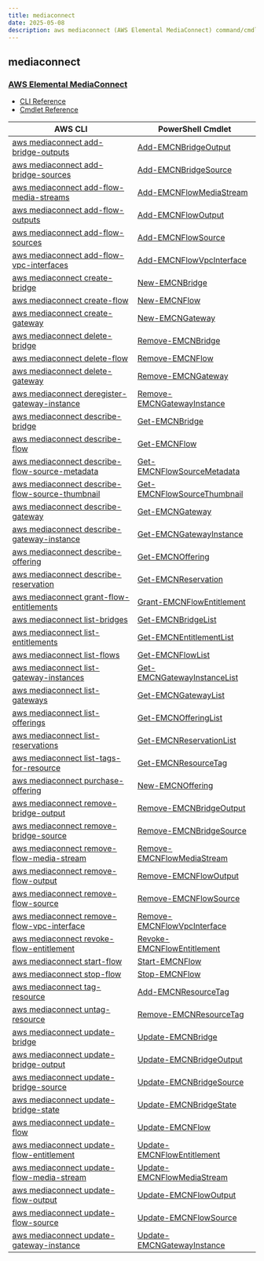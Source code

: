 ```yaml
---
title: mediaconnect
date: 2025-05-08
description: aws mediaconnect (AWS Elemental MediaConnect) command/cmdlet list.
---
```


## mediaconnect

### [AWS Elemental MediaConnect](https://aws.amazon.com/mediaconnect/)

* [CLI Reference](https://awscli.amazonaws.com/v2/documentation/api/latest/reference/mediaconnect/index.html)
* [Cmdlet Reference](https://docs.aws.amazon.com/powershell/latest/reference/items/AWS_Elemental_MediaConnect_cmdlets.html)

|AWS CLI|PowerShell Cmdlet|
|----|----|
|[aws mediaconnect add-bridge-outputs](https://awscli.amazonaws.com/v2/documentation/api/latest/reference/mediaconnect/add-bridge-outputs.html)|[Add-EMCNBridgeOutput](https://docs.aws.amazon.com/powershell/latest/reference/items/Add-EMCNBridgeOutput.html)|
|[aws mediaconnect add-bridge-sources](https://awscli.amazonaws.com/v2/documentation/api/latest/reference/mediaconnect/add-bridge-sources.html)|[Add-EMCNBridgeSource](https://docs.aws.amazon.com/powershell/latest/reference/items/Add-EMCNBridgeSource.html)|
|[aws mediaconnect add-flow-media-streams](https://awscli.amazonaws.com/v2/documentation/api/latest/reference/mediaconnect/add-flow-media-streams.html)|[Add-EMCNFlowMediaStream](https://docs.aws.amazon.com/powershell/latest/reference/items/Add-EMCNFlowMediaStream.html)|
|[aws mediaconnect add-flow-outputs](https://awscli.amazonaws.com/v2/documentation/api/latest/reference/mediaconnect/add-flow-outputs.html)|[Add-EMCNFlowOutput](https://docs.aws.amazon.com/powershell/latest/reference/items/Add-EMCNFlowOutput.html)|
|[aws mediaconnect add-flow-sources](https://awscli.amazonaws.com/v2/documentation/api/latest/reference/mediaconnect/add-flow-sources.html)|[Add-EMCNFlowSource](https://docs.aws.amazon.com/powershell/latest/reference/items/Add-EMCNFlowSource.html)|
|[aws mediaconnect add-flow-vpc-interfaces](https://awscli.amazonaws.com/v2/documentation/api/latest/reference/mediaconnect/add-flow-vpc-interfaces.html)|[Add-EMCNFlowVpcInterface](https://docs.aws.amazon.com/powershell/latest/reference/items/Add-EMCNFlowVpcInterface.html)|
|[aws mediaconnect create-bridge](https://awscli.amazonaws.com/v2/documentation/api/latest/reference/mediaconnect/create-bridge.html)|[New-EMCNBridge](https://docs.aws.amazon.com/powershell/latest/reference/items/New-EMCNBridge.html)|
|[aws mediaconnect create-flow](https://awscli.amazonaws.com/v2/documentation/api/latest/reference/mediaconnect/create-flow.html)|[New-EMCNFlow](https://docs.aws.amazon.com/powershell/latest/reference/items/New-EMCNFlow.html)|
|[aws mediaconnect create-gateway](https://awscli.amazonaws.com/v2/documentation/api/latest/reference/mediaconnect/create-gateway.html)|[New-EMCNGateway](https://docs.aws.amazon.com/powershell/latest/reference/items/New-EMCNGateway.html)|
|[aws mediaconnect delete-bridge](https://awscli.amazonaws.com/v2/documentation/api/latest/reference/mediaconnect/delete-bridge.html)|[Remove-EMCNBridge](https://docs.aws.amazon.com/powershell/latest/reference/items/Remove-EMCNBridge.html)|
|[aws mediaconnect delete-flow](https://awscli.amazonaws.com/v2/documentation/api/latest/reference/mediaconnect/delete-flow.html)|[Remove-EMCNFlow](https://docs.aws.amazon.com/powershell/latest/reference/items/Remove-EMCNFlow.html)|
|[aws mediaconnect delete-gateway](https://awscli.amazonaws.com/v2/documentation/api/latest/reference/mediaconnect/delete-gateway.html)|[Remove-EMCNGateway](https://docs.aws.amazon.com/powershell/latest/reference/items/Remove-EMCNGateway.html)|
|[aws mediaconnect deregister-gateway-instance](https://awscli.amazonaws.com/v2/documentation/api/latest/reference/mediaconnect/deregister-gateway-instance.html)|[Remove-EMCNGatewayInstance](https://docs.aws.amazon.com/powershell/latest/reference/items/Remove-EMCNGatewayInstance.html)|
|[aws mediaconnect describe-bridge](https://awscli.amazonaws.com/v2/documentation/api/latest/reference/mediaconnect/describe-bridge.html)|[Get-EMCNBridge](https://docs.aws.amazon.com/powershell/latest/reference/items/Get-EMCNBridge.html)|
|[aws mediaconnect describe-flow](https://awscli.amazonaws.com/v2/documentation/api/latest/reference/mediaconnect/describe-flow.html)|[Get-EMCNFlow](https://docs.aws.amazon.com/powershell/latest/reference/items/Get-EMCNFlow.html)|
|[aws mediaconnect describe-flow-source-metadata](https://awscli.amazonaws.com/v2/documentation/api/latest/reference/mediaconnect/describe-flow-source-metadata.html)|[Get-EMCNFlowSourceMetadata](https://docs.aws.amazon.com/powershell/latest/reference/items/Get-EMCNFlowSourceMetadata.html)|
|[aws mediaconnect describe-flow-source-thumbnail](https://awscli.amazonaws.com/v2/documentation/api/latest/reference/mediaconnect/describe-flow-source-thumbnail.html)|[Get-EMCNFlowSourceThumbnail](https://docs.aws.amazon.com/powershell/latest/reference/items/Get-EMCNFlowSourceThumbnail.html)|
|[aws mediaconnect describe-gateway](https://awscli.amazonaws.com/v2/documentation/api/latest/reference/mediaconnect/describe-gateway.html)|[Get-EMCNGateway](https://docs.aws.amazon.com/powershell/latest/reference/items/Get-EMCNGateway.html)|
|[aws mediaconnect describe-gateway-instance](https://awscli.amazonaws.com/v2/documentation/api/latest/reference/mediaconnect/describe-gateway-instance.html)|[Get-EMCNGatewayInstance](https://docs.aws.amazon.com/powershell/latest/reference/items/Get-EMCNGatewayInstance.html)|
|[aws mediaconnect describe-offering](https://awscli.amazonaws.com/v2/documentation/api/latest/reference/mediaconnect/describe-offering.html)|[Get-EMCNOffering](https://docs.aws.amazon.com/powershell/latest/reference/items/Get-EMCNOffering.html)|
|[aws mediaconnect describe-reservation](https://awscli.amazonaws.com/v2/documentation/api/latest/reference/mediaconnect/describe-reservation.html)|[Get-EMCNReservation](https://docs.aws.amazon.com/powershell/latest/reference/items/Get-EMCNReservation.html)|
|[aws mediaconnect grant-flow-entitlements](https://awscli.amazonaws.com/v2/documentation/api/latest/reference/mediaconnect/grant-flow-entitlements.html)|[Grant-EMCNFlowEntitlement](https://docs.aws.amazon.com/powershell/latest/reference/items/Grant-EMCNFlowEntitlement.html)|
|[aws mediaconnect list-bridges](https://awscli.amazonaws.com/v2/documentation/api/latest/reference/mediaconnect/list-bridges.html)|[Get-EMCNBridgeList](https://docs.aws.amazon.com/powershell/latest/reference/items/Get-EMCNBridgeList.html)|
|[aws mediaconnect list-entitlements](https://awscli.amazonaws.com/v2/documentation/api/latest/reference/mediaconnect/list-entitlements.html)|[Get-EMCNEntitlementList](https://docs.aws.amazon.com/powershell/latest/reference/items/Get-EMCNEntitlementList.html)|
|[aws mediaconnect list-flows](https://awscli.amazonaws.com/v2/documentation/api/latest/reference/mediaconnect/list-flows.html)|[Get-EMCNFlowList](https://docs.aws.amazon.com/powershell/latest/reference/items/Get-EMCNFlowList.html)|
|[aws mediaconnect list-gateway-instances](https://awscli.amazonaws.com/v2/documentation/api/latest/reference/mediaconnect/list-gateway-instances.html)|[Get-EMCNGatewayInstanceList](https://docs.aws.amazon.com/powershell/latest/reference/items/Get-EMCNGatewayInstanceList.html)|
|[aws mediaconnect list-gateways](https://awscli.amazonaws.com/v2/documentation/api/latest/reference/mediaconnect/list-gateways.html)|[Get-EMCNGatewayList](https://docs.aws.amazon.com/powershell/latest/reference/items/Get-EMCNGatewayList.html)|
|[aws mediaconnect list-offerings](https://awscli.amazonaws.com/v2/documentation/api/latest/reference/mediaconnect/list-offerings.html)|[Get-EMCNOfferingList](https://docs.aws.amazon.com/powershell/latest/reference/items/Get-EMCNOfferingList.html)|
|[aws mediaconnect list-reservations](https://awscli.amazonaws.com/v2/documentation/api/latest/reference/mediaconnect/list-reservations.html)|[Get-EMCNReservationList](https://docs.aws.amazon.com/powershell/latest/reference/items/Get-EMCNReservationList.html)|
|[aws mediaconnect list-tags-for-resource](https://awscli.amazonaws.com/v2/documentation/api/latest/reference/mediaconnect/list-tags-for-resource.html)|[Get-EMCNResourceTag](https://docs.aws.amazon.com/powershell/latest/reference/items/Get-EMCNResourceTag.html)|
|[aws mediaconnect purchase-offering](https://awscli.amazonaws.com/v2/documentation/api/latest/reference/mediaconnect/purchase-offering.html)|[New-EMCNOffering](https://docs.aws.amazon.com/powershell/latest/reference/items/New-EMCNOffering.html)|
|[aws mediaconnect remove-bridge-output](https://awscli.amazonaws.com/v2/documentation/api/latest/reference/mediaconnect/remove-bridge-output.html)|[Remove-EMCNBridgeOutput](https://docs.aws.amazon.com/powershell/latest/reference/items/Remove-EMCNBridgeOutput.html)|
|[aws mediaconnect remove-bridge-source](https://awscli.amazonaws.com/v2/documentation/api/latest/reference/mediaconnect/remove-bridge-source.html)|[Remove-EMCNBridgeSource](https://docs.aws.amazon.com/powershell/latest/reference/items/Remove-EMCNBridgeSource.html)|
|[aws mediaconnect remove-flow-media-stream](https://awscli.amazonaws.com/v2/documentation/api/latest/reference/mediaconnect/remove-flow-media-stream.html)|[Remove-EMCNFlowMediaStream](https://docs.aws.amazon.com/powershell/latest/reference/items/Remove-EMCNFlowMediaStream.html)|
|[aws mediaconnect remove-flow-output](https://awscli.amazonaws.com/v2/documentation/api/latest/reference/mediaconnect/remove-flow-output.html)|[Remove-EMCNFlowOutput](https://docs.aws.amazon.com/powershell/latest/reference/items/Remove-EMCNFlowOutput.html)|
|[aws mediaconnect remove-flow-source](https://awscli.amazonaws.com/v2/documentation/api/latest/reference/mediaconnect/remove-flow-source.html)|[Remove-EMCNFlowSource](https://docs.aws.amazon.com/powershell/latest/reference/items/Remove-EMCNFlowSource.html)|
|[aws mediaconnect remove-flow-vpc-interface](https://awscli.amazonaws.com/v2/documentation/api/latest/reference/mediaconnect/remove-flow-vpc-interface.html)|[Remove-EMCNFlowVpcInterface](https://docs.aws.amazon.com/powershell/latest/reference/items/Remove-EMCNFlowVpcInterface.html)|
|[aws mediaconnect revoke-flow-entitlement](https://awscli.amazonaws.com/v2/documentation/api/latest/reference/mediaconnect/revoke-flow-entitlement.html)|[Revoke-EMCNFlowEntitlement](https://docs.aws.amazon.com/powershell/latest/reference/items/Revoke-EMCNFlowEntitlement.html)|
|[aws mediaconnect start-flow](https://awscli.amazonaws.com/v2/documentation/api/latest/reference/mediaconnect/start-flow.html)|[Start-EMCNFlow](https://docs.aws.amazon.com/powershell/latest/reference/items/Start-EMCNFlow.html)|
|[aws mediaconnect stop-flow](https://awscli.amazonaws.com/v2/documentation/api/latest/reference/mediaconnect/stop-flow.html)|[Stop-EMCNFlow](https://docs.aws.amazon.com/powershell/latest/reference/items/Stop-EMCNFlow.html)|
|[aws mediaconnect tag-resource](https://awscli.amazonaws.com/v2/documentation/api/latest/reference/mediaconnect/tag-resource.html)|[Add-EMCNResourceTag](https://docs.aws.amazon.com/powershell/latest/reference/items/Add-EMCNResourceTag.html)|
|[aws mediaconnect untag-resource](https://awscli.amazonaws.com/v2/documentation/api/latest/reference/mediaconnect/untag-resource.html)|[Remove-EMCNResourceTag](https://docs.aws.amazon.com/powershell/latest/reference/items/Remove-EMCNResourceTag.html)|
|[aws mediaconnect update-bridge](https://awscli.amazonaws.com/v2/documentation/api/latest/reference/mediaconnect/update-bridge.html)|[Update-EMCNBridge](https://docs.aws.amazon.com/powershell/latest/reference/items/Update-EMCNBridge.html)|
|[aws mediaconnect update-bridge-output](https://awscli.amazonaws.com/v2/documentation/api/latest/reference/mediaconnect/update-bridge-output.html)|[Update-EMCNBridgeOutput](https://docs.aws.amazon.com/powershell/latest/reference/items/Update-EMCNBridgeOutput.html)|
|[aws mediaconnect update-bridge-source](https://awscli.amazonaws.com/v2/documentation/api/latest/reference/mediaconnect/update-bridge-source.html)|[Update-EMCNBridgeSource](https://docs.aws.amazon.com/powershell/latest/reference/items/Update-EMCNBridgeSource.html)|
|[aws mediaconnect update-bridge-state](https://awscli.amazonaws.com/v2/documentation/api/latest/reference/mediaconnect/update-bridge-state.html)|[Update-EMCNBridgeState](https://docs.aws.amazon.com/powershell/latest/reference/items/Update-EMCNBridgeState.html)|
|[aws mediaconnect update-flow](https://awscli.amazonaws.com/v2/documentation/api/latest/reference/mediaconnect/update-flow.html)|[Update-EMCNFlow](https://docs.aws.amazon.com/powershell/latest/reference/items/Update-EMCNFlow.html)|
|[aws mediaconnect update-flow-entitlement](https://awscli.amazonaws.com/v2/documentation/api/latest/reference/mediaconnect/update-flow-entitlement.html)|[Update-EMCNFlowEntitlement](https://docs.aws.amazon.com/powershell/latest/reference/items/Update-EMCNFlowEntitlement.html)|
|[aws mediaconnect update-flow-media-stream](https://awscli.amazonaws.com/v2/documentation/api/latest/reference/mediaconnect/update-flow-media-stream.html)|[Update-EMCNFlowMediaStream](https://docs.aws.amazon.com/powershell/latest/reference/items/Update-EMCNFlowMediaStream.html)|
|[aws mediaconnect update-flow-output](https://awscli.amazonaws.com/v2/documentation/api/latest/reference/mediaconnect/update-flow-output.html)|[Update-EMCNFlowOutput](https://docs.aws.amazon.com/powershell/latest/reference/items/Update-EMCNFlowOutput.html)|
|[aws mediaconnect update-flow-source](https://awscli.amazonaws.com/v2/documentation/api/latest/reference/mediaconnect/update-flow-source.html)|[Update-EMCNFlowSource](https://docs.aws.amazon.com/powershell/latest/reference/items/Update-EMCNFlowSource.html)|
|[aws mediaconnect update-gateway-instance](https://awscli.amazonaws.com/v2/documentation/api/latest/reference/mediaconnect/update-gateway-instance.html)|[Update-EMCNGatewayInstance](https://docs.aws.amazon.com/powershell/latest/reference/items/Update-EMCNGatewayInstance.html)|

